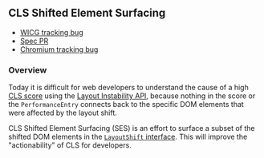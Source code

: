 ## CLS Shifted Element Surfacing

* [WICG tracking bug](https://github.com/WICG/layout-instability/issues/11)
* [Spec PR](https://github.com/WICG/layout-instability/pull/32/files)
* [Chromium tracking bug](http://crbug.com/1053510)

### Overview

Today it is difficult for web developers to understand the cause
of a high [CLS score](README.md) using the
[Layout Instability API](https://wicg.github.io/layout-instability/),
because nothing in the score or the `PerformanceEntry` connects
back to the specific DOM elements that were affected by the layout shift.

CLS Shifted Element Surfacing (SES) is an effort to surface
a subset of the shifted DOM elements in the
[`LayoutShift` interface](https://wicg.github.io/layout-instability/#sec-layout-shift).
This will improve the "actionability" of CLS for developers.
